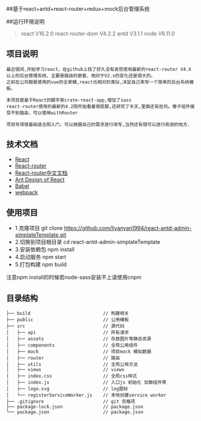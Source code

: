 ##基于react+antd+react-router+redux+mock后台管理系统

##运行环境说明
> react V16.2.0
> react-router-dom V4.2.2
> antd V3.1.1
> node V6.11.0

## 项目说明
    最近很闲,开始学习react，在github上找了好久没有发现使用最新的react-router V4.X以上的后台管理系统，主要是路由的嵌套，相对于V2.x的变化还是很大的。
    之前在公司都是使用的vue的全家桶,react也相对的类似,决定自己来写一个简单的后台系统模板。

    本项目是基于React的脚手架crate-react-app,增加了sass
    react-router使用的最新的4.2刚开始看着很抠脚,还研究了半天,里面还有些坑。像子组件接受不到路由，可以使用withRouter

    项目写得很基础适合刚入门，可以根据自己的需求进行改写,当然还有很可以进行改进的地方.

## 技术文档
- [React](https://facebook.github.io/react/)
- [React-router](https://reacttraining.com/react-router/web/example/basic)
- [React-router中文文档](http://reacttraining.cn/web/example/basic)
- [Ant Design of React](http://design.alipay.com/develop/web/docs/introduce)
- [Babel](https://babeljs.io/)
- [webpack](https://webpack.github.io/)

## 使用项目

- 1.克隆项目   git clone https://github.com/liyanyan1994/react-antd-admin-simplateTemplate.git
- 2.切换到项目根目录 cd  react-antd-admin-simplateTemplate
- 3.安装依赖包 npm install
- 4.启动服务 npm start
- 5.打包构建 npm build 

注意npm install的时候若node-sass安装不上请使用cnpm

## 目录结构
```shell
├── build                           // 构建相关  
├── public                          // 公用模板
├── src                             // 源代码
│   ├── api                         // 所有请求
│   ├── assets                      // 存放图片等静态资源
│   ├── components                  // 全局公用组件
│   ├── mock                        // 项目mock 模拟数据
│   ├── router                      // 路由
│   ├── utils                       // 全局公用方法
│   ├── views                       // views
│   ├── index.css                   // 全局css样式
│   ├── index.js                    // 入口js 初始化 加载组件等
│   ├── logo.svg                    // log图标
│   └── registerServiceWorker.js    // 本地创建service worker 
├── .gitignore                      // git 忽略项
├── package-lock.json               // package.json
└── package.json                    // package.json

```


